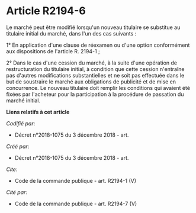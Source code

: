 # Article R2194-6

Le marché peut être modifié lorsqu'un nouveau titulaire se substitue au titulaire initial du marché, dans l'un des cas
suivants : 

1° En application d'une clause de réexamen ou d'une option conformément aux dispositions de l'article R. 2194-1 ; 

2° Dans le cas d'une cession du marché, à la suite d'une opération de restructuration du titulaire initial, à condition que
cette cession n'entraîne pas d'autres modifications substantielles et ne soit pas effectuée dans le but de soustraire le
marché aux obligations de publicité et de mise en concurrence. Le nouveau titulaire doit remplir les conditions qui avaient
été fixées par l'acheteur pour la participation à la procédure de passation du marché initial.

**Liens relatifs à cet article**

_Codifié par_:

  - Décret n°2018-1075 du 3 décembre 2018 - art.

_Créé par_:

  - Décret n°2018-1075 du 3 décembre 2018 - art.

_Cite_:

  - Code de la commande publique - art. R2194-1 (V)

_Cité par_:

  - Code de la commande publique - art. R2194-7 (V)

